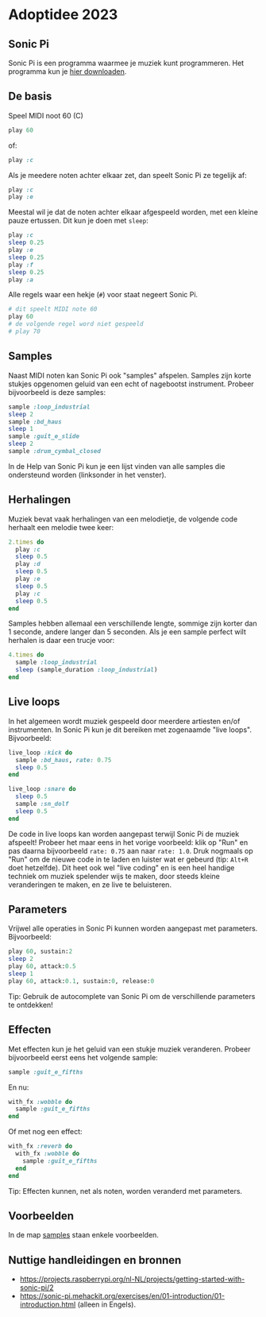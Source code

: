 # Adoptidee 2023

## Sonic Pi

Sonic Pi is een programma waarmee je muziek kunt programmeren. Het programma kun je [hier downloaden](https://sonic-pi.net/).

## De basis

Speel MIDI noot 60 (C)

```ruby
play 60
```

of:

```ruby
play :c
```

Als je meedere noten achter elkaar zet, dan speelt Sonic Pi ze tegelijk af:

```ruby
play :c
play :e
```

Meestal wil je dat de noten achter elkaar afgespeeld worden, met een kleine pauze ertussen. Dit kun je doen met `sleep`:

```ruby
play :c
sleep 0.25
play :e
sleep 0.25
play :f
sleep 0.25
play :a
```

Alle regels waar een hekje (`#`) voor staat negeert Sonic Pi.

```ruby
# dit speelt MIDI note 60
play 60
# de volgende regel word niet gespeeld
# play 70
```

## Samples

Naast MIDI noten kan Sonic Pi ook "samples" afspelen. Samples zijn korte stukjes opgenomen geluid van een echt of nagebootst instrument. Probeer bijvoorbeeld is deze samples:

```ruby
sample :loop_industrial
sleep 2
sample :bd_haus
sleep 1
sample :guit_e_slide
sleep 2
sample :drum_cymbal_closed
```

In de Help van Sonic Pi kun je een lijst vinden van alle samples die ondersteund worden (linksonder in het venster).

## Herhalingen

Muziek bevat vaak herhalingen van een melodietje, de volgende code herhaalt een melodie twee keer:

```ruby
2.times do
  play :c
  sleep 0.5
  play :d
  sleep 0.5
  play :e
  sleep 0.5
  play :c
  sleep 0.5
end
```

Samples hebben allemaal een verschillende lengte, sommige zijn korter dan 1 seconde, andere langer dan 5 seconden. Als je een sample perfect wilt herhalen is daar een trucje voor:

```ruby
4.times do
  sample :loop_industrial
  sleep (sample_duration :loop_industrial)
end
```

## Live loops

In het algemeen wordt muziek gespeeld door meerdere artiesten en/of instrumenten. In Sonic Pi kun je dit bereiken met zogenaamde "live loops". Bijvoorbeeld:

```ruby
live_loop :kick do
  sample :bd_haus, rate: 0.75
  sleep 0.5
end

live_loop :snare do
  sleep 0.5
  sample :sn_dolf
  sleep 0.5
end
```

De code in live loops kan worden aangepast terwijl Sonic Pi de muziek afspeelt! Probeer het maar eens in het vorige voorbeeld: klik op "Run" en pas daarna bijvoorbeeld `rate: 0.75` aan naar `rate: 1.0`. Druk nogmaals op "Run" om de nieuwe code in te laden en luister wat er gebeurd (tip: `Alt+R` doet hetzelfde). Dit heet ook wel "live coding" en is een heel handige techniek om muziek spelender wijs te maken, door steeds kleine veranderingen te maken, en ze live te beluisteren.

## Parameters

Vrijwel alle operaties in Sonic Pi kunnen worden aangepast met parameters. Bijvoorbeeld:

```ruby
play 60, sustain:2
sleep 2
play 60, attack:0.5
sleep 1
play 60, attack:0.1, sustain:0, release:0
```

Tip: Gebruik de autocomplete van Sonic Pi om de verschillende parameters te ontdekken!

## Effecten

Met effecten kun je het geluid van een stukje muziek veranderen. Probeer bijvoorbeeld eerst eens het volgende sample:

```ruby
sample :guit_e_fifths
```

En nu:

```ruby
with_fx :wobble do
  sample :guit_e_fifths
end
```

Of met nog een effect:

```ruby
with_fx :reverb do
  with_fx :wobble do
    sample :guit_e_fifths
  end
end
```

Tip: Effecten kunnen, net als noten, worden veranderd met parameters.

## Voorbeelden

In de map [samples](./samples) staan enkele voorbeelden.

## Nuttige handleidingen en bronnen

- https://projects.raspberrypi.org/nl-NL/projects/getting-started-with-sonic-pi/2
- https://sonic-pi.mehackit.org/exercises/en/01-introduction/01-introduction.html (alleen in Engels).
